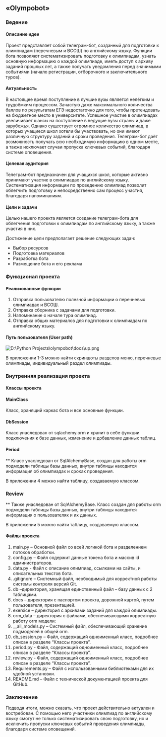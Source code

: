 ## «Olympobot»

### Ведение
#### Описание идеи
Проект представляет собой телеграм-бот, созданный для подготовки к олимпиадам (перечневым и ВСОШ) по английскому языку. Функции бота позволяют систематизировать подготовку к олимпиадам, узнать основную информацию о каждой олимпиаде, иметь доступ к архиву заданий прошлых лет, а также получать уведомления перед значимыми событиями (начало регистрации, отборочного и заключительного туров).

#### Актуальность
В настоящее время поступление в лучшие вузы является нелёгким и трудоёмким процессом. Зачастую даже максимального количества баллов по результатам ЕГЭ недостаточно для того, чтобы претендовать на бюджетное место в университете. Успешное участие в олимпиадах увеличивает шансы на поступление в ведущие вузы страны и даже зарубежья. Однако существует огромное количество олимпиад, в которых учащиеся школ хотели бы участвовать, но они имеют различную структуру заданий и сроки проведения. Телеграм-бот даёт возможность получать всю необходимую информацию в одном месте, а также исключает случаи пропуска ключевых событий, благодаря системе оповещения.

#### Целевая аудитория
Телеграм-бот предназначен для учащихся школ, которые активно принимают участие в олимпиадах по английскому языку. Систематизация информации по проведению олимпиад позволит облегчить подготовку и непосредственно сам процесс участия, благодаря напоминаниям.

#### Цели и задачи
Целью нашего проекта является создание телеграм-бота для облегчения подготовки к олимпиадам по английскому языку, а также участия в них. 

Достижение цели предполагает решение следующих задач:

- Выбор ресурсов
- Подготовка материалов
- Разработка бота
- Размещение бота и его реклама


### Функционал проекта
#### Реализованные функции
1. Отправка пользователю полезной информации о перечневых олимпиадах и ВСОШ.
1. Отправка сборника с задачами для подготовки.
1. Напоминание о начале тура олимпиад.
1. Отправка общих материалов для подготовки к олимпиадам по английскому языку.

#### Путь пользователя (User path)
![D:\Python Projects\olympobot\docs\up.png](Aspose.Words.01c59cc8-d141-4ba3-86c5-51b295ec613d.001.png)

В приложении 1-3 можно найти скриншоты разделов меню, перечневые олимпиады, индивидуальный раздел олимпиады.


### Внутренняя реализация проекта
#### Классы проекта
#### MainClass
Класс, хранящий каркас бота и все основные функции.
#### DbSession
Класс унаследован от sqlachemy.orm и хранит в себе функции подключения к базе данных, изменение и добавление данных таблиц.
#### Period
**	Класс унаследован от SqlAlchemyBase, создан для работы orm подмодели таблицы базы данных, внутри таблицы находится информация об олимпиадах и сроках проведения.

В приложении 4 можно найти таблицу, создаваемую классом.
### Review
**	Также унаследован от SqlAlchemyBase. Класс создан для работы orm подмодели таблицы базы данных, внутри таблицы находится информация о пользователях и их данных.

В приложении 5 можно найти таблицу, создаваемую классом.

#### Файлы проекта
1. main.py – Основной файл со всей логикой бота и разделением потоков обработки.
1. config.py – Файл содержит данные токена бота и массив id администраторов.
1. data.py - Файл с описание олимпиад, ссылками на сайты, и описательных текстов бота.
1. .gitignore – Системный файл, необходимый для корректной работы системы контроля версий Git.
1. db –директория, хранящая единственный файл – базу данных с 2 таблицами.
1. docs – директория с паспортом проекта, дорожной картой, путем пользователя, презентацией.
1. exersice – директория с архивами заданий для каждой олимпиады.
1. orm\_data – директория с файлами, обеспечивающими корректную работу orm модели:
1. \_\_all\_models.py – Системный файл, обеспечивающий хранение подмоделей в общей orm.
1. db\_session.py – Файл, содержащий одноименный класс, подробнее описан в разделе “Классы проекта”.
1. period.py - Файл, содержащий одноименный класс, подробнее описан в разделе “Классы проекта”.
1. review.py - Файл, содержащий одноименный класс, подробнее описан в разделе “Классы проекта”.
1. Requirements.py – Файл с использованными библиотеками для их удобной установки.
1. README.md – Файл с технической документацией проекта для GitHub.


### Заключение
Подводя итоги, можно сказать, что проект действительно актуален и востребован. С помощью него участники олимпиад по английскому языку смогут не только систематизировать свою подготовку, но и исключить пропуски ключевых событий проведения олимпиады, благодаря системе оповещений.
